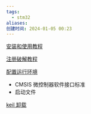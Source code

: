 ```yaml
---
tags:
  - stm32
aliases: 
创建时间: 2024-01-05 00:23
---
```


[安装和使用教程](https://www.bilibili.com/video/BV18X4y1M763?t=0.0&p=3)

[注册破解教程](https://www.sunev.cn/downloads/729.html)

[配置运行环境](https://www.bilibili.com/video/BV18X4y1M763?t=327.8&p=9)

- CMSIS 微控制器软件接口标准
- 启动文件

[keil 卸载](https://blog.csdn.net/xuangelouzhu/article/details/122893669)